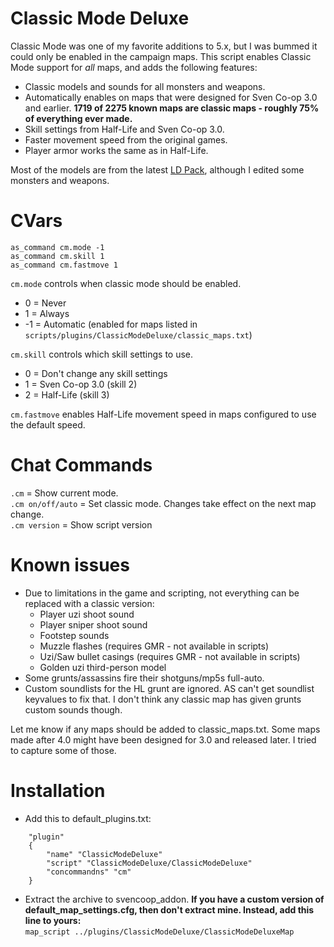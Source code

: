 # Classic Mode Deluxe

Classic Mode was one of my favorite additions to 5.x, but I was bummed it could only be enabled in the campaign maps. This script enables Classic Mode support for _all_ maps, and adds the following features:

- Classic models and sounds for all monsters and weapons.
- Automatically enables on maps that were designed for Sven Co-op 3.0 and earlier. **1719 of 2275 known maps are classic maps - roughly 75% of everything ever made.**
- Skill settings from Half-Life and Sven Co-op 3.0.
- Faster movement speed from the original games.
- Player armor works the same as in Half-Life.


Most of the models are from the latest [LD Pack](https://forums.svencoop.com/showthread.php/44491-Working-on-a-LD-pack-of-my-own), although I edited some monsters and weapons.

# CVars
```
as_command cm.mode -1
as_command cm.skill 1
as_command cm.fastmove 1
```
`cm.mode` controls when classic mode should be enabled.  
- 0 = Never
- 1 = Always
- -1 = Automatic (enabled for maps listed in `scripts/plugins/ClassicModeDeluxe/classic_maps.txt`)  

`cm.skill` controls which skill settings to use.  
- 0 = Don't change any skill settings
- 1 = Sven Co-op 3.0 (skill 2)
- 2 = Half-Life (skill 3)  

`cm.fastmove` enables Half-Life movement speed in maps configured to use the default speed.

# Chat Commands

`.cm` = Show current mode.  
`.cm on/off/auto` = Set classic mode. Changes take effect on the next map change.  
`.cm version` = Show script version

# Known issues

- Due to limitations in the game and scripting, not everything can be replaced with a classic version:
  - Player uzi shoot sound
  - Player sniper shoot sound
  - Footstep sounds
  - Muzzle flashes (requires GMR - not available in scripts)
  - Uzi/Saw bullet casings (requires GMR - not available in scripts)
  - Golden uzi third-person model
- Some grunts/assassins fire their shotguns/mp5s full-auto.
- Custom soundlists for the HL grunt are ignored. AS can't get soundlist keyvalues to fix that. I don't think any classic map has given grunts custom sounds though.

Let me know if any maps should be added to classic_maps.txt. Some maps made after 4.0 might have been designed for 3.0 and released later. I tried to capture some of those.

# Installation


- Add this to default_plugins.txt:
```
	"plugin"
	{
		"name" "ClassicModeDeluxe"
		"script" "ClassicModeDeluxe/ClassicModeDeluxe"
		"concommandns" "cm"
	}
```

- Extract the archive to svencoop_addon. **If you have a custom version of default_map_settings.cfg, then don't extract mine. Instead, add this line to yours:**  
`map_script ../plugins/ClassicModeDeluxe/ClassicModeDeluxeMap`
